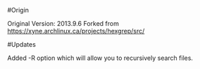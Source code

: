 #Origin

Original Version: 2013.9.6
Forked from https://xyne.archlinux.ca/projects/hexgrep/src/

#Updates

Added -R option which will allow you to recursively search files.
